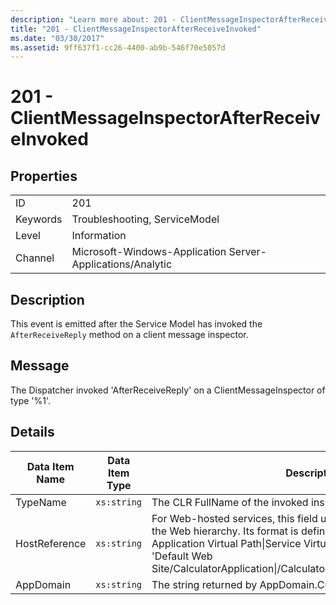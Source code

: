```yaml
---
description: "Learn more about: 201 - ClientMessageInspectorAfterReceiveInvoked"
title: "201 - ClientMessageInspectorAfterReceiveInvoked"
ms.date: "03/30/2017"
ms.assetid: 9ff637f1-cc26-4400-ab9b-546f70e5057d
---
```

# 201 - ClientMessageInspectorAfterReceiveInvoked

## Properties  
  
|||  
|-|-|  
|ID|201|  
|Keywords|Troubleshooting, ServiceModel|  
|Level|Information|  
|Channel|Microsoft-Windows-Application Server-Applications/Analytic|  
  
## Description  

 This event is emitted after the Service Model has invoked the `AfterReceiveReply` method on a client message inspector.  
  
## Message  

 The Dispatcher invoked 'AfterReceiveReply' on a ClientMessageInspector of type '%1'.  
  
## Details  
  
|Data Item Name|Data Item Type|Description|  
|--------------------|--------------------|-----------------|  
|TypeName|`xs:string`|The CLR FullName of the invoked inspector's type.|  
|HostReference|`xs:string`|For Web-hosted services, this field uniquely identifies the service in the Web hierarchy. Its format is defined as 'Web Site Name Application Virtual Path&#124;Service Virtual Path&#124;ServiceName'. Example: 'Default Web Site/CalculatorApplication&#124;/CalculatorService.svc&#124;CalculatorService'.|  
|AppDomain|`xs:string`|The string returned by AppDomain.CurrentDomain.FriendlyName.|
